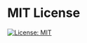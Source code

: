 # MIT License

[![License: MIT](https://img.shields.io/badge/License-MIT-yellow.svg)](https://opensource.org/licenses/MIT)
